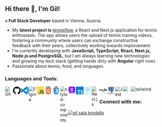## Hi there 👋, I'm Gil!
a **Full Stack Developer** based in Vienna, Austria.

- My **latest project is** [tennisflow](https://github.com/Gilsabo/tennisflow), a React and Next.js application for tennis enthusiasts. The app allows users the upload of tennis training videos, fostering a community where users can exchange constructive feedback with their peers, collectively working towards improvement.
- I'm currently developing with **JavaScript, TypeScript, React, Next.js, Node.js and PostgreSQL**, but I am always learning new technologies and growing my tech stack (getting hands dirty with **Angular** right now).
- Passionate about tennis, food, and languages.

### Languages and Tools:
<img align="left" alt="Git" width="26px" src="https://www.vectorlogo.zone/logos/git-scm/git-scm-icon.svg" />
<img align="left" alt="GitHub" width="26px" src="https://raw.githubusercontent.com/github/explore/78df643247d429f6cc873026c0622819ad797942/topics/github/github.png" />
<img align="left" alt="Visual Studio Code" width="26px" src="https://raw.githubusercontent.com/github/explore/80688e429a7d4ef2fca1e82350fe8e3517d3494d/topics/visual-studio-code/visual-studio-code.png" />
<img align="left" alt="Figma" width="26px" src="https://www.vectorlogo.zone/logos/figma/figma-icon.svg" />
<img align="left" alt="JavaScript" width="26px" src="https://raw.githubusercontent.com/devicons/devicon/master/icons/javascript/javascript-original.svg" />
<img align="left" alt="HTML5" width="26px" src="https://raw.githubusercontent.com/devicons/devicon/master/icons/html5/html5-original-wordmark.svg" />
<img align="left" alt="CSS3" width="26px" src="https://raw.githubusercontent.com/devicons/devicon/master/icons/css3/css3-original-wordmark.svg" />
<img src="https://www.vectorlogo.zone/logos/tailwindcss/tailwindcss-icon.svg" alt="tailwind" width="40" height="40"/>
<img align="left" alt="styled-components" width="26px" src="https://raw.githubusercontent.com/styled-components/brand/master/styled-components.png" />
<img align="left" alt="CSS3" width="26px" src="https://raw.githubusercontent.com/devicons/devicon/master/icons/bootstrap/bootstrap-original-wordmark.svg" />
<img align="left" alt="TypeScript" width="26px" src="https://raw.githubusercontent.com/devicons/devicon/master/icons/typescript/typescript-original.svg" />
<img align="left" alt="React" width="26px" src="https://raw.githubusercontent.com/devicons/devicon/master/icons/react/react-original-wordmark.svg" />
<img align="left" alt="Next.js" width="26px" src="https://cdn.worldvectorlogo.com/logos/nextjs-2.svg" />
<img align="left" alt="Node.js" width="26px" src="https://raw.githubusercontent.com/devicons/devicon/master/icons/nodejs/nodejs-original-wordmark.svg" />
<img align="left" alt="PostgreSQL" width="26px" src="https://raw.githubusercontent.com/devicons/devicon/master/icons/postgresql/postgresql-original-wordmark.svg" />
<img align="left" alt="Jest" width="26px" src="https://www.vectorlogo.zone/logos/jestjsio/jestjsio-icon.svg" />
<img align="left" alte="playwright" width="26px" src="https://playwright.dev/img/playwright-logo.svg" />
<br/>

### Connect with me:
  <a href="https://linkedin.com/in/gil-sala-bordallo" target="blank">
    <img align="center" src="https://cdn.jsdelivr.net/npm/simple-icons@3.0.1/icons/linkedin.svg" alt="gil sala bordallo" height="28px" width="28px" />
  </a>

    
